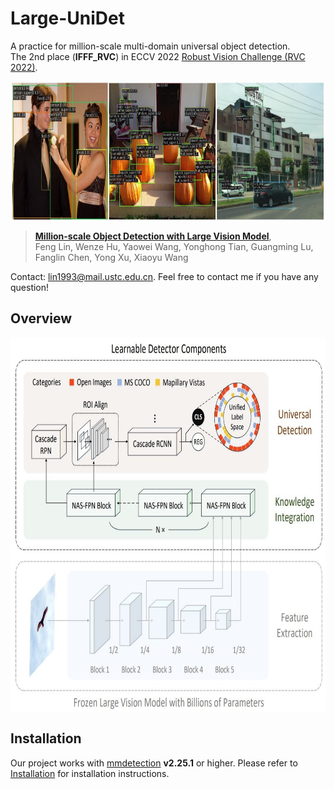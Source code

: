 # Large-UniDet
A practice for million-scale multi-domain universal object detection.   
The 2nd place (**IFFF_RVC**) in ECCV 2022 [Robust Vision Challenge (RVC 2022)](http://www.robustvision.net/leaderboard.php?benchmark=object).

<p align="center"> <img src='docs/visualization.jpg' align="center" height="225px"> </p>

> [**Million-scale Object Detection with Large Vision Model**](https://arxiv.org/abs/2212.09408),   
> Feng Lin, Wenze Hu, Yaowei Wang, Yonghong Tian, Guangming Lu, Fanglin Chen, Yong Xu, Xiaoyu Wang

Contact: [lin1993@mail.ustc.edu.cn](mailto:lin1993@mail.ustc.edu.cn). Feel free to contact me if you have any question!

## Overview
<p align="left"> <img src='docs/top.jpg' align="center" height="600px"> </p>

## Installation

Our project works with [mmdetection](https://github.com/open-mmlab/mmdetection) **v2.25.1** or higher. Please refer to [Installation](https://github.com/open-mmlab/mmdetection/blob/master/docs/en/get_started.md/#Installation) for installation instructions.
